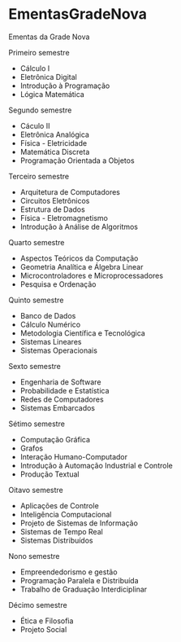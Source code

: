 # EmentasGradeNova
Ementas da Grade Nova

Primeiro semestre

- Cálculo I
- Eletrônica Digital
- Introdução à Programação
- Lógica Matemática

Segundo semestre

- Cáculo II
- Eletrônica Analógica
- Física - Eletricidade
- Matemática Discreta
- Programação Orientada a Objetos

Terceiro semestre

- Arquitetura de Computadores
- Circuitos Eletrônicos
- Estrutura de Dados
- Física - Eletromagnetismo
- Introdução à Análise de Algoritmos

Quarto semestre

- Aspectos Teóricos da Computação
- Geometria Analítica e Álgebra Linear
- Microcontroladores e Microprocessadores
- Pesquisa e Ordenação

Quinto semestre

- Banco de Dados
- Cálculo Numérico
- Metodologia Científica e Tecnológica
- Sistemas Lineares
- Sistemas Operacionais

Sexto semestre

- Engenharia de Software
- Probabilidade e Estatística
- Redes de Computadores
- Sistemas Embarcados

Sétimo semestre

- Computação Gráfica
- Grafos
- Interação Humano-Computador
- Introdução à Automação Industrial e Controle
- Produção Textual

Oitavo semestre

- Aplicações de Controle
- Inteligência Computacional
- Projeto de Sistemas de Informação
- Sistemas de Tempo Real
- Sistemas Distribuídos

Nono semestre

- Empreendedorismo e gestão
- Programação Paralela e Distribuída
- Trabalho de Graduação Interdiciplinar

Décimo semestre

- Ética e Filosofia
- Projeto Social
